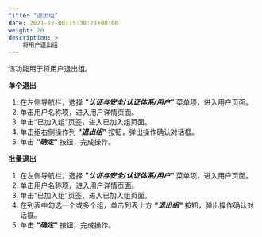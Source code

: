 ```yaml
---
title: "退出组"
date: 2021-12-08T15:30:21+08:00
weight: 20
description: >
    将用户退出组
---
```


该功能用于将用户退出组。

**单个退出**

1. 在左侧导航栏，选择 **_"认证与安全/认证体系/用户"_** 菜单项，进入用户页面。
2. 单击用户名称项，进入用户详情页面。
2. 单击“已加入组”页签，进入已加入组页面。
3. 单击组右侧操作列 **_"退出组"_** 按钮，弹出操作确认对话框。
4. 单击 **_"确定"_** 按钮，完成操作。

**批量退出**

1. 在左侧导航栏，选择 **_"认证与安全/认证体系/用户"_** 菜单项，进入用户页面。
2. 单击用户名称项，进入用户详情页面。
2. 单击“已加入组”页签，进入已加入组页面。
3. 在列表中勾选一个或多个组，单击列表上方 **_"退出组"_** 按钮，弹出操作确认对话框。
4. 单击 **_"确定"_** 按钮，完成操作。
